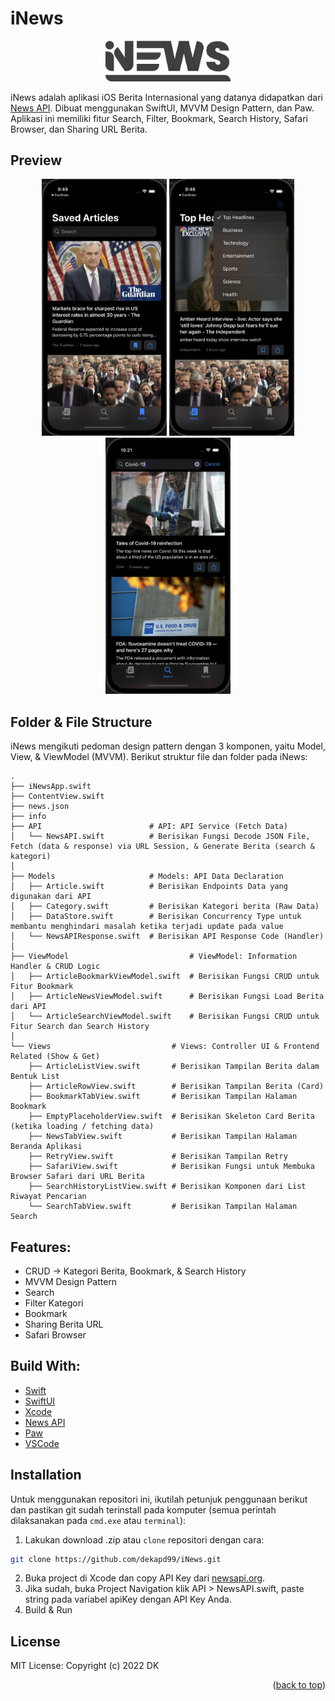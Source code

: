 # iNews
<!-- ABOUT THE PROJECT -->
<p align="center">
  <a href="#" target="_blank"><img src="iNews.png" width="200"></a>
</p>

iNews adalah aplikasi iOS Berita Internasional yang datanya didapatkan dari [News API](https://newsapi.org/). Dibuat menggunakan SwiftUI, MVVM Design Pattern, dan Paw. Aplikasi ini memiliki fitur Search, Filter, Bookmark, Search History, Safari Browser, dan Sharing URL Berita.

## Preview
<p align="center">
    <a href="#" target="_blank"><img src="1.png" width="200"></a>
    <a href="#" target="_blank"><img src="2.png" width="200"></a>
    <a href="#" target="_blank"><img src="3.png" width="200"></a>
</p>
    
<!-- ABOUT THE FILE & FOLDER STRUCTURE -->
## Folder & File Structure
iNews mengikuti pedoman design pattern dengan 3 komponen, yaitu Model, View, & ViewModel (MVVM). 
Berikut struktur file dan folder pada iNews:

    .
    ├── iNewsApp.swift
    ├── ContentView.swift
    ├── news.json            
    ├── info
    ├── API                        # API: API Service (Fetch Data)
    │   └── NewsAPI.swift          # Berisikan Fungsi Decode JSON File, Fetch (data & response) via URL Session, & Generate Berita (search & kategori)
    │
    ├── Models                     # Models: API Data Declaration
    │   ├── Article.swift          # Berisikan Endpoints Data yang digunakan dari API
    │   ├── Category.swift         # Berisikan Kategori berita (Raw Data)
    │   ├── DataStore.swift        # Berisikan Concurrency Type untuk membantu menghindari masalah ketika terjadi update pada value
    │   └── NewsAPIResponse.swift  # Berisikan API Response Code (Handler)
    │
    ├── ViewModel                           # ViewModel: Information Handler & CRUD Logic
    │   ├── ArticleBookmarkViewModel.swift  # Berisikan Fungsi CRUD untuk Fitur Bookmark
    │   ├── ArticleNewsViewModel.swift      # Berisikan Fungsi Load Berita dari API
    │   └── ArticleSearchViewModel.swift    # Berisikan Fungsi CRUD untuk Fitur Search dan Search History
    │
    └── Views                           # Views: Controller UI & Frontend Related (Show & Get)
        ├── ArticleListView.swift       # Berisikan Tampilan Berita dalam Bentuk List
        ├── ArticleRowView.swift        # Berisikan Tampilan Berita (Card)
        ├── BookmarkTabView.swift       # Berisikan Tampilan Halaman Bookmark
        ├── EmptyPlaceholderView.swift  # Berisikan Skeleton Card Berita (ketika loading / fetching data)
        ├── NewsTabView.swift           # Berisikan Tampilan Halaman Beranda Aplikasi
        ├── RetryView.swift             # Berisikan Tampilan Retry
        ├── SafariView.swift            # Berisikan Fungsi untuk Membuka Browser Safari dari URL Berita
        ├── SearchHistoryListView.swift # Berisikan Komponen dari List Riwayat Pencarian
        └── SearchTabView.swift         # Berisikan Tampilan Halaman Search

<!-- List of Features -->
## Features:

* CRUD -> Kategori Berita, Bookmark, & Search History
* MVVM Design Pattern
* Search
* Filter Kategori
* Bookmark
* Sharing Berita URL
* Safari Browser

<!-- Used Tools -->
## Build With:

* [Swift](https://www.swift.org/documentation/)
* [SwiftUI](https://developer.apple.com/xcode/swiftui/)
* [Xcode](https://developer.apple.com/xcode/)
* [News API](https://newsapi.org/)
* [Paw](https://paw.cloud/)
* [VSCode](https://code.visualstudio.com/)

<!-- How to Install -->
## Installation
Untuk menggunakan repositori ini, ikutilah petunjuk penggunaan berikut dan pastikan git sudah terinstall pada komputer (semua perintah dilaksanakan pada `cmd.exe` atau `terminal`):

1. Lakukan download .zip atau `clone` repositori dengan cara:
```bash
git clone https://github.com/dekapd99/iNews.git
```

2. Buka project di Xcode dan copy API Key dari [newsapi.org](https://newsapi.org/).
3. Jika sudah, buka Project Navigation klik API > NewsAPI.swift, paste string pada variabel apiKey dengan API Key Anda.
4. Build & Run

<!-- What Kind of License? -->
## License
MIT License: Copyright (c) 2022 DK

<p align="right">(<a href="#top">back to top</a>)</p>
